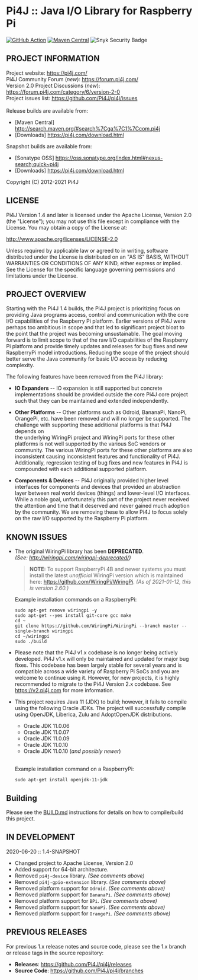 
 Pi4J :: Java I/O Library for Raspberry Pi
==========================================================================
[![GitHub Action](https://github.com/Pi4J/pi4j/workflows/crosscompiling/badge.svg)](https://github.com/Pi4J/pi4j/actions?query=workflow%3Acrosscompiling)
[![Maven Central](https://maven-badges.herokuapp.com/maven-central/com.pi4j/pi4j-core/badge.svg)](https://maven-badges.herokuapp.com/maven-central/com.pi4j/pi4j-core) 
![Snyk Security Badge](https://snyk-widget.herokuapp.com/badge/mvn/com.pi4j/pi4j-core/badge.svg)

## PROJECT INFORMATION

Project website: https://pi4j.com/ <br />
Pi4J Community Forum (*new*): https://forum.pi4j.com/ <br />
Version 2.0 Project Discussions (*new*): https://forum.pi4j.com/category/6/version-2-0 <br />
Project issues list: https://github.com/Pi4J/pi4j/issues <br />
<br />
Release builds are available from:
   *  [Maven Central] http://search.maven.org/#search%7Cga%7C1%7Ccom.pi4j
   *  [Downloads] https://pi4j.com/download.html

Snapshot builds are available from:
   *  [Sonatype OSS] https://oss.sonatype.org/index.html#nexus-search;quick~pi4j
   *  [Downloads] https://pi4j.com/download.html
   
 
Copyright (C) 2012-2021 Pi4J

## LICENSE

 Pi4J Version 1.4 and later is licensed under the Apache License,
 Version 2.0 (the "License"); you may not use this file except in
 compliance with the License.  You may obtain a copy of the License at:

 http://www.apache.org/licenses/LICENSE-2.0

 Unless required by applicable law or agreed to in writing, software
 distributed under the License is distributed on an "AS IS" BASIS,
 WITHOUT WARRANTIES OR CONDITIONS OF ANY KIND, either express or implied.
 See the License for the specific language governing permissions and
 limitations under the License.


## PROJECT OVERVIEW

  Starting with the Pi4J 1.4 builds, the Pi4J project is prioritizing focus 
  on providing Java programs access, control and communication with the core 
  I/O capabilities of the Raspberry Pi platform.  Earlier versions of Pi4J
  were perhaps too ambitious in scope and that led to significant project
  bloat to the point that the project was becoming unsustainable.  The goal
  moving forward is to limit scope to that of the raw I/O capabilities 
  of the Raspberry Pi platform and provide timely updates and releases for
  bug fixes and new RaspberryPi model introductions.  Reducing the scope of 
  the project should better serve the Java community for basic I/O access by
  reducing complexity.
  
  The following features have been removed from the Pi4J library:
  
  * **IO Expanders** -- IO expansion is still supported but concrete 
  implementations should be provided outside the core Pi4J core project such 
  that they can be maintained and extended independently.
   
  * **Other Platforms** -- Other platforms such as Odroid, BananaPi, NanoPi, 
  OrangePi, etc. have been removed and will no longer be supported.  The  
  challenge with supporting these additional platforms is that Pi4J depends on  
  the underlying WiringPi project and WiringPi ports for these other platforms 
  is not well supported by the various SoC vendors or community.  The various 
  WiringPi ports for these other platforms are also inconsistent causing 
  inconsistent features and functionality of Pi4J.  Additionally, regression
  testing of bug fixes and new features in Pi4J is compounded with each 
  additional supported platform.
  
  * **Components & Devices** -- Pi4J originally provided higher level 
  interfaces for components and devices that provided an abstraction
  layer between real world devices (things) and lower-level I/O interfaces.  
  While a noble goal, unfortunately this part of the project never received 
  the attention and time that it deserved and never gained much adoption
  by the community.  We are removing these to allow Pi4J to focus solely on
  the raw I/O supported by the Raspberry Pi platform.

## KNOWN ISSUES

  *  The original WiringPi library has been **DEPRECATED**. \
     _(See: http://wiringpi.com/wiringpi-deprecated/)_

     > **NOTE:**  To support RaspberryPi 4B and newer systems you must install the latest *unofficial* WiringPi version which is 
     maintained here: https://github.com/WiringPi/WiringPi.  _(As of 2021-01-12, this is version 2.60.)_
     
     Example installation commands on a RaspberryPi:
     ```
     sudo apt-get remove wiringpi -y
     sudo apt-get --yes install git-core gcc make
     cd ~
     git clone https://github.com/WiringPi/WiringPi --branch master --single-branch wiringpi
     cd ~/wiringpi
     sudo ./build
     ```
  *  Please note that the Pi4J v1.x codebase is no longer being actively developed. Pi4J v1.x will only be maintained
     and updated for major bug fixes. This codebase has been largely stable for several years and is compatible across
     a wide variety of Raspberry Pi SoCs and you are welcome to continue using it.  However, for new projects, it
     is highly recommended to migrate to the Pi4J Version 2.x codebase.  See https://v2.pi4j.com for more information.

  *  This project requires Java 11 (JDK) to build; however, it fails to compile using the following Oracle JDKs.  The 
     project will successfully compile using OpenJDK, Liberica, Zulu and AdoptOpenJDK distributions.
     - Oracle JDK 11.0.06
     - Oracle JDK 11.0.07
     - Oracle JDK 11.0.09
     - Oracle JDK 11.0.10
     - Oracle JDK 11.0.10 (_and possibly newer_)
    
     \
     Example installation command on a RaspberryPi:
     ```
     sudo apt-get install openjdk-11-jdk
     ```

## Building

Please see the [BUILD.md](BUILD.md) instructions for details on how to compile/build this project.

## IN DEVELOPMENT

2020-06-20 :: 1.4-SNAPSHOT

  * Changed project to Apache License, Version 2.0
  * Added support for 64-bit architecture.
  * Removed `pi4j-device` library.  _(See comments above)_
  * Removed `pi4j-gpio-extension` library.  _(See comments above)_
  * Removed platform support for `Odroid`.  _(See comments above)_
  * Removed platform support for `BananaPi`.  _(See comments above)_
  * Removed platform support for `BPi`.  _(See comments above)_
  * Removed platform support for `NanoPi`.  _(See comments above)_
  * Removed platform support for `OrangePi`.  _(See comments above)_


## PREVIOUS RELEASES

For previous 1.x release notes and source code, please see the 1.x branch
or release tags in the source repository:

  * **Releases**: https://github.com/Pi4J/pi4j/releases
  * **Source Code**: https://github.com/Pi4J/pi4j/branches
